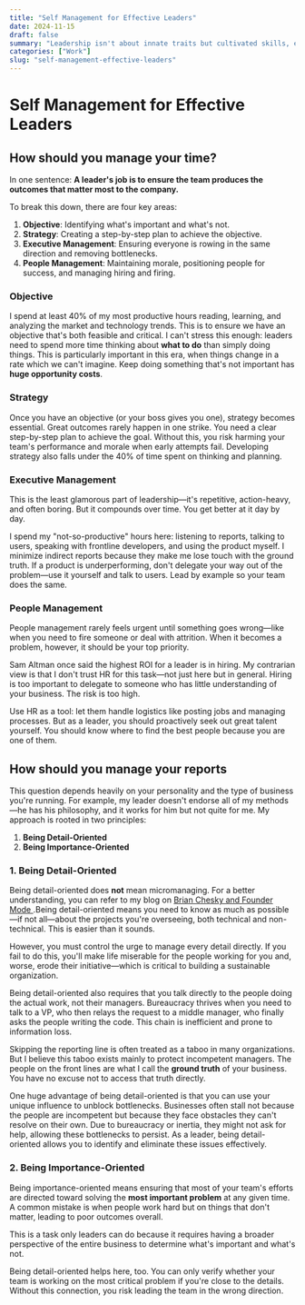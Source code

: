 ```yaml
---
title: "Self Management for Effective Leaders"
date: 2024-11-15
draft: false
summary: "Leadership isn't about innate traits but cultivated skills, especially self-management."
categories: ["Work"]
slug: "self-management-effective-leaders"
---
```


# Self Management for Effective Leaders

## How should you manage your time?

In one sentence: **A leader's job is to ensure the team produces the outcomes that matter most to the company.**

To break this down, there are four key areas:

1. **Objective**: Identifying what's important and what's not.
2. **Strategy**: Creating a step-by-step plan to achieve the objective.
3. **Executive Management**: Ensuring everyone is rowing in the same direction and removing bottlenecks.
4. **People Management**: Maintaining morale, positioning people for success, and managing hiring and firing.

### Objective

I spend at least 40% of my most productive hours reading, learning, and analyzing the market and technology trends. This is to ensure we have an objective that's both feasible and critical. I can't stress this enough: leaders need to spend more time thinking about **what to do** than simply doing things. This is particularly important in this era, when things change in a rate which we can't imagine. Keep doing something that's not important has **huge opportunity costs**. 

### Strategy

Once you have an objective (or your boss gives you one), strategy becomes essential. Great outcomes rarely happen in one strike. You need a clear step-by-step plan to achieve the goal. Without this, you risk harming your team's performance and morale when early attempts fail. Developing strategy also falls under the 40% of time spent on thinking and planning.

### Executive Management

This is the least glamorous part of leadership—it's repetitive, action-heavy, and often boring. But it compounds over time. You get better at it day by day.

I spend my "not-so-productive" hours here: listening to reports, talking to users, speaking with frontline developers, and using the product myself. I minimize indirect reports because they make me lose touch with the ground truth. If a product is underperforming, don't delegate your way out of the problem—use it yourself and talk to users. Lead by example so your team does the same.

### People Management

People management rarely feels urgent until something goes wrong—like when you need to fire someone or deal with attrition. When it becomes a problem, however, it should be your top priority.

Sam Altman once said the highest ROI for a leader is in hiring. My contrarian view is that I don't trust HR for this task—not just here but in general. Hiring is too important to delegate to someone who has little understanding of your business. The risk is too high.

Use HR as a tool: let them handle logistics like posting jobs and managing processes. But as a leader, you should proactively seek out great talent yourself. You should know where to find the best people because you are one of them.

## How should you manage your reports

This question depends heavily on your personality and the type of business you're running. For example, my leader doesn't endorse all of my methods—he has his philosophy, and it works for him but not quite for me. My approach is rooted in two principles:

1. **Being Detail-Oriented**
2. **Being Importance-Oriented**

### 1. Being Detail-Oriented

Being detail-oriented does **not** mean micromanaging. For a better understanding, you can refer to my blog on [Brian Chesky and Founder Mode ](https://www.notion.so/Brian-Chesky-and-Founder-Mode-14eaf43046b480ffbaa4f4037db9f3b5?pvs=21).Being detail-oriented means you need to know as much as possible—if not all—about the projects you're overseeing, both technical and non-technical. This is easier than it sounds.

However, you must control the urge to manage every detail directly. If you fail to do this, you'll make life miserable for the people working for you and, worse, erode their initiative—which is critical to building a sustainable organization.

Being detail-oriented also requires that you talk directly to the people doing the actual work, not their managers. Bureaucracy thrives when you need to talk to a VP, who then relays the request to a middle manager, who finally asks the people writing the code. This chain is inefficient and prone to information loss.

Skipping the reporting line is often treated as a taboo in many organizations. But I believe this taboo exists mainly to protect incompetent managers. The people on the front lines are what I call the **ground truth** of your business. You have no excuse not to access that truth directly.

One huge advantage of being detail-oriented is that you can use your unique influence to unblock bottlenecks. Businesses often stall not because the people are incompetent but because they face obstacles they can't resolve on their own. Due to bureaucracy or inertia, they might not ask for help, allowing these bottlenecks to persist. As a leader, being detail-oriented allows you to identify and eliminate these issues effectively.

### 2. Being Importance-Oriented

Being importance-oriented means ensuring that most of your team's efforts are directed toward solving the **most important problem** at any given time. A common mistake is when people work hard but on things that don't matter, leading to poor outcomes overall.

This is a task only leaders can do because it requires having a broader perspective of the entire business to determine what's important and what's not.

Being detail-oriented helps here, too. You can only verify whether your team is working on the most critical problem if you're close to the details. Without this connection, you risk leading the team in the wrong direction.